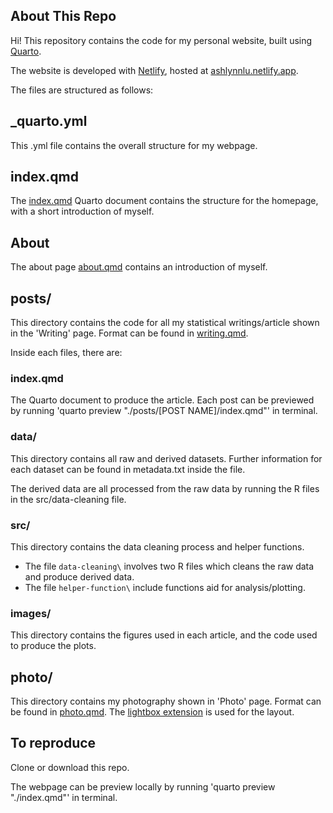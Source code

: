 ## About This Repo 

Hi! This repository contains the code for my personal website, built using [Quarto](https://quarto.org). 

The website is developed with [Netlify](https://app.netlify.com/), hosted at [ashlynnlu.netlify.app](https://ashlynnlu.netlify.app).


The files are structured as follows:

## _quarto.yml

This .yml file contains the overall structure for my webpage. 

## index.qmd

The [index.qmd](index.qmd) Quarto document contains the structure for the homepage, with a short introduction of myself.

## About

The about page [about.qmd](about.qmd) contains an introduction of myself. 

## posts/

This directory contains the code for all my statistical writings/article shown in the 'Writing' page. Format can be found in [writing.qmd](writing.qmd).

Inside each files, there are:

### index.qmd 
The Quarto document to produce the article. Each post can be previewed by running 'quarto preview "./posts/[POST NAME]/index.qmd"' in terminal.

### data/

This directory contains all raw and derived datasets. Further information for each dataset can be found in metadata.txt inside the file.

The derived data are all processed from the raw data by running the R files in the src/data-cleaning file. 

### src/

This directory contains the data cleaning process and helper functions. 

- The file `data-cleaning\` involves two R files which cleans the raw data and produce derived data.
- The file `helper-function\` include functions aid for analysis/plotting.

### images/

This directory contains the figures used in each article, and the code used to produce the plots. 


## photo/

This directory contains my photography shown in 'Photo' page. Format can be found in [photo.qmd](photo.qmd). The [lightbox extension](https://github.com/quarto-ext/lightbox) is used for the layout.


## To reproduce

Clone or download this repo.

The webpage can be preview locally by running 'quarto preview "./index.qmd"' in terminal.

